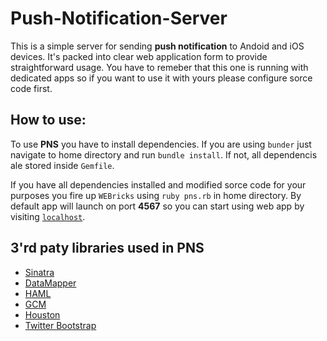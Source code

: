 Push-Notification-Server
========================
This is a simple server for sending **push notification** to Andoid and iOS devices. It's packed into clear web application form to provide straightforward usage. You have to remeber that this one is running with dedicated apps so if you want to use it with yours please configure sorce code first.

How to use:
------------------
To use **PNS** you have to install dependencies. If you are using `bunder` just navigate to home directory and run `bundle install`. If not, all dependencis ale stored inside `Gemfile`.

If you have all dependencies installed and modified sorce code for your purposes you fire up `WEBricks` using `ruby pns.rb` in home directory. By default app will launch on port **4567** so you can start using web app by visiting [`localhost`](http://localhost:4567).

3'rd paty libraries used in PNS
-------------------
+ [Sinatra](https://github.com/sinatra/sinatra)
+ [DataMapper](https://github.com/datamapper)
+ [HAML](https://github.com/haml/haml)
+ [GCM](https://github.com/spacialdb/gcm)
+ [Houston](https://github.com/nomad/houston)
+ [Twitter Bootstrap](https://github.com/twbs/bootstrap)